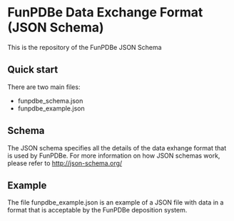 FunPDBe Data Exchange Format (JSON Schema)
=====

This is the repository of the FunPDBe JSON Schema

Quick start
-----------

There are two main files:

* funpdbe_schema.json
* funpdbe_example.json

Schema
------

The JSON schema specifies all the details of the data exhange format that is used by FunPDBe. For more information on how JSON schemas work, please refer to http://json-schema.org/

Example
-------

The file funpdbe_example.json is an example of a JSON file with data in a format that is acceptable by the FunPDBe deposition system.

